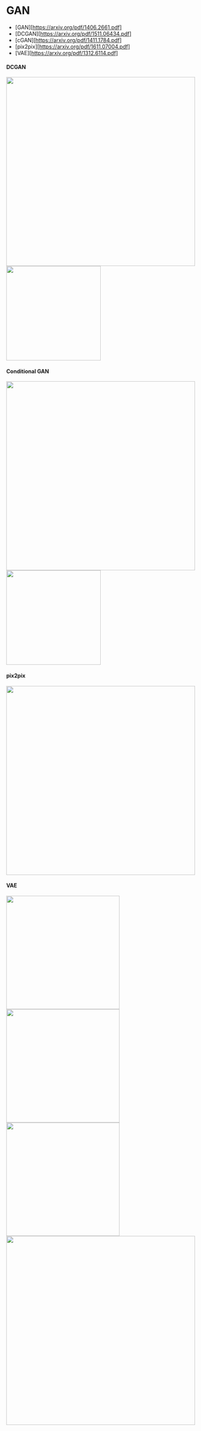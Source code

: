 


# GAN

* [GAN][https://arxiv.org/pdf/1406.2661.pdf]
* [DCGAN][https://arxiv.org/pdf/1511.06434.pdf]
* [cGAN][https://arxiv.org/pdf/1411.1784.pdf]
* [pix2pix][https://arxiv.org/pdf/1611.07004.pdf]
* [VAE][https://arxiv.org/pdf/1312.6114.pdf]


#### DCGAN

<div>

<img width="500" src="https://github.com/JeongJiHeon/Torch/blob/master/Image/dcgan.png">
<img width="250" src="https://github.com/JeongJiHeon/Torch/blob/master/Image/dcgan.gif">


</div>


#### Conditional GAN

<div>

<img width="500" src="https://github.com/JeongJiHeon/Torch/blob/master/Image/cgan.png">
<img width="250" src="https://github.com/JeongJiHeon/Torch/blob/master/Image/cgan.gif">


</div>


#### pix2pix

<div>

<img width="500" src="https://github.com/JeongJiHeon/Torch/blob/master/Image/pix2pix.jpg">


</div>

#### VAE

<div>

<img width="300" src="https://github.com/JeongJiHeon/Torch/blob/master/Image/vae_real.png">
<img width="300" src="https://github.com/JeongJiHeon/Torch/blob/master/Image/vae_noise.png">
<img width="300" src="https://github.com/JeongJiHeon/Torch/blob/master/Image/vae_output.png">

<img width="500" src="https://github.com/JeongJiHeon/Torch/blob/master/Image/VAE.gif">


</div>
